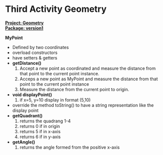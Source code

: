 # Third Activity Geometry
<u><b>Project: Geometry</u></b> <br/>
<u><b>Package: version1</u></b>

<b>MyPoint</b>
- Defined by two coordinates
- overload constructors
- have setters & getters
- <b>getDistance()</b>
  1. Accept a new point as coordinated and measure the distance from that point to the current point instance.
  2. Acceps a new point as MyPoint and measure the distance from that point to the current point instance
  3. Measure the distance from the current point to origin.
- <b>void displayPoint()</b>
  1. if x=5, y=10 display in format (5,10)
- override the method toString() to have a string representation like the display point
- <b>getQuadrant()</b>
  1. returns the quadrang 1-4
  2. returns 0 if in origin
  3. returns 5 if in x-axis
  4. returns 6 if in y-axis
- <b>getAngle()</b>
  1. returns the angle formed from the positive x-axis
